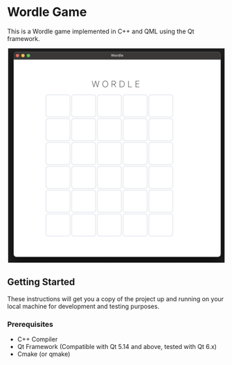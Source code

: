# Wordle Game

This is a Wordle game implemented in C++ and QML using the Qt framework.

<div align="center">
    <img src="./images/game.png" width="500"/>
</div>


## Getting Started

These instructions will get you a copy of the project up and running on your local machine for development and testing purposes.

### Prerequisites

- C++ Compiler
- Qt Framework (Compatible with Qt 5.14 and above, tested with Qt 6.x)
- Cmake (or qmake)